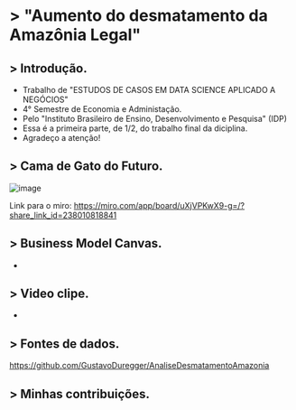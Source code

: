 # > "Aumento do desmatamento da Amazônia Legal"

## > Introdução.

- Trabalho de "ESTUDOS DE CASOS EM DATA SCIENCE APLICADO A NEGÓCIOS"
- 4° Semestre de Economia e Administação.
- Pelo "Instituto Brasileiro de Ensino, Desenvolvimento e Pesquisa" (IDP)
- Essa é a primeira parte, de 1/2, do trabalho final da diciplina.
- Agradeço a atenção!

## > Cama de Gato do Futuro.
![image](https://user-images.githubusercontent.com/116168402/197538608-7479f4ba-0ecc-4288-87e7-fc07d3110fd9.png)

Link para o miro: https://miro.com/app/board/uXjVPKwX9-g=/?share_link_id=238010818841


## > Business Model Canvas.
-

## > Video clipe.
-

## > Fontes de dados.

https://github.com/GustavoDuregger/AnaliseDesmatamentoAmazonia

## > Minhas contribuições.
